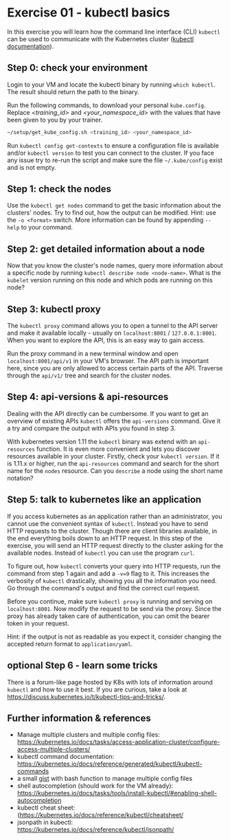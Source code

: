 # Exercise 01 - kubectl basics

In this exercise you will learn how the command line interface (CLI) `kubectl` can be used to communicate with the Kubernetes cluster ([kubectl documentation](https://kubernetes.io/docs/reference/kubectl/overview/)).

## Step 0: check your environment
Login to your VM and locate the kubectl binary by running `which kubectl`. The result should return the path to the binary.

Run the following commands, to download your personal `kube.config`. Replace _<training_id>_ and _<your_namespace_id>_ with the values that have been given to you by your trainer.

```bash
~/setup/get_kube_config.sh <training_id> <your_namespace_id>
```

Run `kubectl config get-contexts` to ensure a configuration file is available and/or `kubectl version` to test you can connect to the cluster. If you face any issue try to re-run the script and make sure the file `~/.kube/config` exist and is not empty.

## Step 1: check the nodes
Use the `kubectl get nodes` command to get the basic information about the clusters' nodes. Try to find out, how the output can be modified. Hint: use the `-o <format>` switch. More information can be found by appending `--help` to your command.

## Step 2: get detailed information about a node
Now that you know the cluster's node names, query more information about a specific node by running `kubectl describe node <node-name>`. What is the `kubelet` version running on this node and which pods are running on this node?

## Step 3: kubectl proxy
The `kubectl proxy` command allows you to open a tunnel to the API server and make it available locally - usually on `localhost:8001` / `127.0.0.1:8001`. When you want to explore the API, this is an easy way to gain access.

Run the proxy command in a new terminal window and open `localhost:8001/api/v1` in your VM's browser. The API path is important here, since you are only allowed to access certain parts of the API. Traverse through the `api/v1/` tree and search for the cluster nodes.  

## Step 4: api-versions & api-resources
Dealing with the API directly can be cumbersome. If you want to get an overview of existing APIs `kubectl` offers the `api-versions` command. Give it a try and compare the output with APIs you found in step 3.

With kubernetes version 1.11 the `kubectl` binary was extend with an `api-resources` function. It is even more convenient and lets you discover resources available in your cluster.
Firstly, check your `kubectl version`. If it is 1.11.x or higher, run the `api-resources` command and search for the short name for the `nodes` resource. Can you `describe` a node using the short name notation?  

## Step 5: talk to kubernetes like an application
If you access kubernetes as an application rather than an administrator, you cannot use the convenient syntax of `kubectl`. Instead you have to send HTTP requests to the cluster. Though there are client libraries available, in the end everything boils down to an HTTP request.
In this step of the exercise, you will send an HTTP request directly to the cluster asking for the available nodes. Instead of `kubectl` you can use the program `curl`.

To figure out, how `kubectl` converts your query into HTTP requests, run the command from step 1 again and add a `-v=9` flag to it. This increases the verbosity of `kubectl` drastically, showing you all the information you need. Go through the command's output and find the correct curl request.

Before you continue, make sure `kubectl proxy` is running and serving on `localhost:8001`. Now modify the request to be send via the proxy. Since the proxy has already taken care of authentication, you can omit the bearer token in your request.

Hint: if the output is not as readable as you expect it, consider changing the accepted return format to `application/yaml`.

## optional Step 6 - learn some tricks
There is a forum-like page hosted by K8s with lots of information around `kubectl` and how to use it best. If you are curious, take a look at https://discuss.kubernetes.io/t/kubectl-tips-and-tricks/.

## Further information & references
- Manage multiple clusters and multiple config files: https://kubernetes.io/docs/tasks/access-application-cluster/configure-access-multiple-clusters/ 
- kubectl command documentation: https://kubernetes.io/docs/reference/generated/kubectl/kubectl-commands
- a small [gist](https://github.wdf.sap.corp/gist/D051945/3f3daf9f71f7e012c1e25a48c1c6e8da) with bash function to manage multiple config files
- shell autocompletion (should work for the VM already): https://kubernetes.io/docs/tasks/tools/install-kubectl/#enabling-shell-autocompletion
- kubectl cheat sheet:(https://kubernetes.io/docs/reference/kubectl/cheatsheet/
- jsonpath in kubectl: https://kubernetes.io/docs/reference/kubectl/jsonpath/
